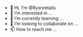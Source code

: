 - 👋 Hi, I’m @Ryxnretails
- 👀 I’m interested in ...
- 🌱 I’m currently learning ...
- 💞️ I’m looking to collaborate on ...
- 📫 How to reach me ...

<!---
Ryxnretails/Ryxnretails is a ✨ special ✨ repository because its `README.md` (this file) appears on your GitHub profile.
You can click the Preview link to take a look at your changes.
--->

